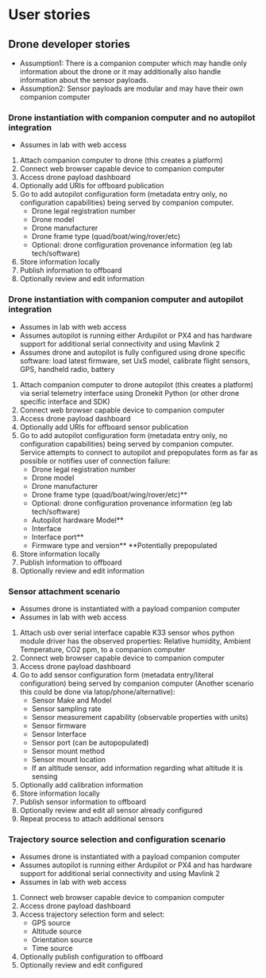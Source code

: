 # User stories

## Drone developer stories
- Assumption1: There is a companion computer which may handle only information about the drone or it may additionally also handle information about the sensor payloads.
- Assumption2: Sensor payloads are modular and may have their own companion computer

### Drone instantiation with companion computer and no autopilot integration
- Assumes in lab with web access

1. Attach companion computer to drone (this creates a platform)
2. Connect web browser capable device to companion computer
3. Access drone payload dashboard
4. Optionally add URIs for offboard publication 
5. Go to add autopilot configuration form (metadata entry only, no configuration capabilities) being served by companion computer.
    * Drone legal registration number
    * Drone model
    * Drone manufacturer
    * Drone frame type (quad/boat/wing/rover/etc)
    * Optional: drone configuration provenance information (eg lab tech/software)
6. Store information locally
7. Publish information to offboard
8. Optionally review and edit information


### Drone instantiation with companion computer and autopilot integration
 - Assumes in lab with web access
 - Assumes autopilot is running either Ardupilot or PX4 and has hardware support for additional serial connectivity and using Mavlink 2
 - Assumes drone and autopilot is fully configured using drone specific software:  load latest firmware, set UxS model, calibrate flight sensors, GPS, handheld radio, battery 

1. Attach companion computer to drone autopilot (this creates a platform) via serial telemetry interface using Dronekit Python (or other drone specific interface and SDK) 
2. Connect web browser capable device to companion computer
3. Access drone payload dashboard
4. Optionally add URIs for offboard sensor publication 
5. Go to add autopilot configuration form (metadata entry only, no configuration capabilities) being served by companion computer.  Service attempts to connect to autopilot and prepopulates form as far as possible or notifies user of connection failure:
    * Drone legal registration number
    * Drone model
    * Drone manufacturer
    * Drone frame type (quad/boat/wing/rover/etc)**
    * Optional: drone configuration provenance information (eg lab tech/software)
    * Autopilot hardware Model**
    * Interface
    * Interface port**
    * Firmware type and version**
**Potentially prepopulated
6. Store information locally
7. Publish information to offboard
8. Optionally review and edit information

### Sensor attachment scenario 
 - Assumes drone is instantiated with a payload companion computer
 - Assumes in lab with web access

1. Attach usb over serial interface capable K33 sensor whos python module driver has the observed properties: Relative humidity, Ambient Temperature, CO2 ppm,  to a companion computer
2. Connect web browser capable device to companion computer
3. Access drone payload dashboard
4. Go to add sensor configuration form (metadata entry/literal configuration) being served by companion computer (Another scenario this could be done via latop/phone/alternative):
    * Sensor Make and Model
    * Sensor sampling rate
    * Sensor measurement capability (observable properties with units)
    * Sensor firmware
    * Sensor Interface
    * Sensor port (can be autopopulated)
    * Sensor mount method
    * Sensor mount location
    * If an altitude sensor, add information regarding what altitude it is sensing
5. Optionally add calibration information
6. Store information locally
7. Publish sensor information to offboard
8. Optionally review and edit all sensor already configured
9. Repeat process to attach additional sensors

### Trajectory source selection and configuration scenario
 - Assumes drone is instantiated with a payload companion computer
 - Assumes autopilot is running either Ardupilot or PX4 and has hardware support for additional serial connectivity and using Mavlink 2
 - Assumes in lab with web access

1. Connect web browser capable device to companion computer
2. Access drone payload dashboard
3. Access trajectory selection form and select:
    * GPS source
    * Altitude source
    * Orientation source
    * Time source 
4. Optionally publish configuration to offboard
5. Optionally review and edit configured


